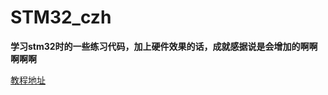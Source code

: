 # STM32_czh
**学习stm32时的一些练习代码，加上硬件效果的话，成就感据说是会增加的啊啊啊啊啊**

[教程地址](https://www.bilibili.com/video/BV1yW411Y7Gw?p=9)
